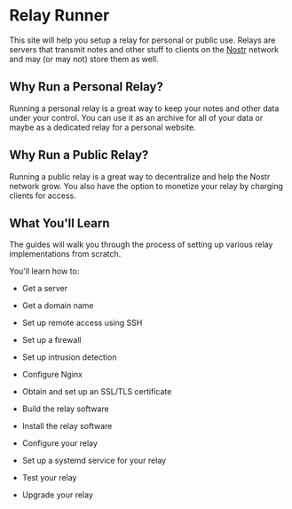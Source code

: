 # Relay Runner

This site will help you setup a relay for personal or public use. Relays are servers that transmit notes and other stuff to clients on the [Nostr](https://nostr.com/ "Nostr") network and may (or may not) store them as well.

## Why Run a Personal Relay?

Running a personal relay is a great way to keep your notes and other data under your control. You can use it as an archive for all of your data or maybe as a dedicated relay for a personal website.

## Why Run a Public Relay?

Running a public relay is a great way to decentralize and help the Nostr network grow. You also have the option to monetize your relay by charging clients for access.

## What You'll Learn

The guides will walk you through the process of setting up various relay implementations from scratch.

You'll learn how to:

- Get a server

- Get a domain name

- Set up remote access using SSH

- Set up a firewall

- Set up intrusion detection

- Configure Nginx

- Obtain and set up an SSL/TLS certificate

- Build the relay software

- Install the relay software

- Configure your relay

- Set up a systemd service for your relay

- Test your relay

- Upgrade your relay
